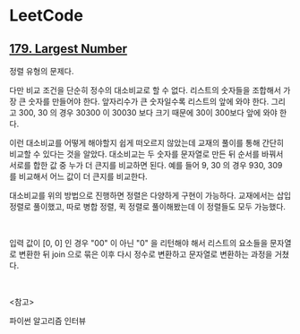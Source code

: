 #  LeetCode

## [179. Largest Number](https://leetcode.com/problems/largest-number/)

정렬 유형의 문제다.

다만 비교 조건을 단순히 정수의 대소비교로 할 수 없다. 리스트의 숫자들을 조합해서 가장 큰 숫자를 만들어야 한다. 앞자리수가 큰 숫자일수록 리스트의 앞에 와야 한다. 그리고 300, 30 의 경우 30300 이 30030 보다 크기 때문에 30이 300보다 앞에 와야 한다.

이런 대소비교를 어떻게 해야할지 쉽게 떠오르지 않았는데 교재의 풀이를 통해 간단히 비교할 수 있다는 것을 알았다. 대소비교는 두 숫자를 문자열로 만든 뒤 순서를 바꿔서 서로를 합한 값 중 누가 더 큰지를 비교하면 된다. 예를 들어 9, 30 의 경우 930, 309 를 비교해서 어느 값이 더 큰지를 비교한다.

대소비교를 위의 방법으로 진행하면 정렬은 다양하게 구현이 가능하다. 교재에서는 삽입 정렬로 풀이했고, 따로 병합 정렬, 퀵 정렬로 풀이해봤는데 이 정렬들도 모두 가능했다.

<br>

입력 값이 [0, 0] 인 경우 "00" 이 아닌 "0" 을 리턴해야 해서 리스트의 요소들을 문자열로 변환한 뒤 join 으로 묶은 이후 다시 정수로 변환하고 문자열로 변환하는 과정을 거쳤다.

<br>

<참고>

파이썬 알고리즘 인터뷰

